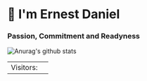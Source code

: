  # 🐎 I'm Ernest Daniel 

<!-- ### Status -->
### Passion, Commitment and Readyness


![Anurag's github stats](https://github-readme-stats.vercel.app/api?username=dae54&show_icons=true&theme=light&count_private=true)


<table>
  <tr>
    <td>Visitors: </td>
    <td><img src="https://profile-counter.glitch.me/dae54/count.svg" alt="" /></td>
  </tr>
</table>


<!-- [![Top Langs](https://github-readme-stats.vercel.app/api/top-langs/?username=dae54)](https://github.com/anuraghazra/github-readme-stats) -->
